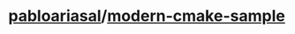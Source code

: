 # [pabloariasal](https://github.com/pabloariasal)/**[modern-cmake-sample](https://github.com/pabloariasal/modern-cmake-sample)**